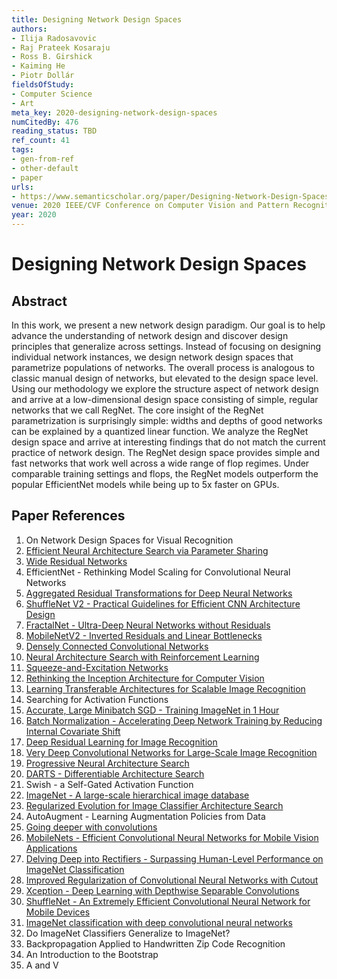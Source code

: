 ```yaml
---
title: Designing Network Design Spaces
authors:
- Ilija Radosavovic
- Raj Prateek Kosaraju
- Ross B. Girshick
- Kaiming He
- Piotr Dollár
fieldsOfStudy:
- Computer Science
- Art
meta_key: 2020-designing-network-design-spaces
numCitedBy: 476
reading_status: TBD
ref_count: 41
tags:
- gen-from-ref
- other-default
- paper
urls:
- https://www.semanticscholar.org/paper/Designing-Network-Design-Spaces-Radosavovic-Kosaraju/2709167f1c3a03fa5b970a665ea48ed243aab582?sort=total-citations
venue: 2020 IEEE/CVF Conference on Computer Vision and Pattern Recognition (CVPR)
year: 2020
---
```


# Designing Network Design Spaces

## Abstract

In this work, we present a new network design paradigm. Our goal is to help advance the understanding of network design and discover design principles that generalize across settings. Instead of focusing on designing individual network instances, we design network design spaces that parametrize populations of networks. The overall process is analogous to classic manual design of networks, but elevated to the design space level. Using our methodology we explore the structure aspect of network design and arrive at a low-dimensional design space consisting of simple, regular networks that we call RegNet. The core insight of the RegNet parametrization is surprisingly simple: widths and depths of good networks can be explained by a quantized linear function. We analyze the RegNet design space and arrive at interesting findings that do not match the current practice of network design. The RegNet design space provides simple and fast networks that work well across a wide range of flop regimes. Under comparable training settings and flops, the RegNet models outperform the popular EfficientNet models while being up to 5x faster on GPUs.

## Paper References

1. On Network Design Spaces for Visual Recognition
2. [Efficient Neural Architecture Search via Parameter Sharing](2018-efficient-neural-architecture-search-via-parameter-sharing.md)
3. [Wide Residual Networks](2016-wide-residual-networks.md)
4. EfficientNet - Rethinking Model Scaling for Convolutional Neural Networks
5. [Aggregated Residual Transformations for Deep Neural Networks](2017-aggregated-residual-transformations-for-deep-neural-networks.md)
6. [ShuffleNet V2 - Practical Guidelines for Efficient CNN Architecture Design](2018-shufflenet-v2-practical-guidelines-for-efficient-cnn-architecture-design.md)
7. [FractalNet - Ultra-Deep Neural Networks without Residuals](2017-fractalnet-ultra-deep-neural-networks-without-residuals.md)
8. [MobileNetV2 - Inverted Residuals and Linear Bottlenecks](2018-mobilenetv2-inverted-residuals-and-linear-bottlenecks.md)
9. [Densely Connected Convolutional Networks](2017-densely-connected-convolutional-networks.md)
10. [Neural Architecture Search with Reinforcement Learning](2017-neural-architecture-search-with-reinforcement-learning.md)
11. [Squeeze-and-Excitation Networks](2020-squeeze-and-excitation-networks.md)
12. [Rethinking the Inception Architecture for Computer Vision](2016-rethinking-the-inception-architecture-for-computer-vision.md)
13. [Learning Transferable Architectures for Scalable Image Recognition](2018-learning-transferable-architectures-for-scalable-image-recognition.md)
14. Searching for Activation Functions
15. [Accurate, Large Minibatch SGD - Training ImageNet in 1 Hour](2017-accurate-large-minibatch-sgd-training-imagenet-in-1-hour.md)
16. [Batch Normalization - Accelerating Deep Network Training by Reducing Internal Covariate Shift](2015-batch-normalization-accelerating-deep-network-training-by-reducing-internal-covariate-shift.md)
17. [Deep Residual Learning for Image Recognition](2016-deep-residual-learning-for-image-recognition.md)
18. [Very Deep Convolutional Networks for Large-Scale Image Recognition](2015-very-deep-convolutional-networks-for-large-scale-image-recognition.md)
19. [Progressive Neural Architecture Search](2018-progressive-neural-architecture-search.md)
20. [DARTS - Differentiable Architecture Search](2019-darts-differentiable-architecture-search.md)
21. Swish - a Self-Gated Activation Function
22. [ImageNet - A large-scale hierarchical image database](2009-imagenet-a-large-scale-hierarchical-image-database.md)
23. [Regularized Evolution for Image Classifier Architecture Search](2019-regularized-evolution-for-image-classifier-architecture-search.md)
24. AutoAugment - Learning Augmentation Policies from Data
25. [Going deeper with convolutions](2015-going-deeper-with-convolutions.md)
26. [MobileNets - Efficient Convolutional Neural Networks for Mobile Vision Applications](2017-mobilenets-efficient-convolutional-neural-networks-for-mobile-vision-applications.md)
27. [Delving Deep into Rectifiers - Surpassing Human-Level Performance on ImageNet Classification](2015-delving-deep-into-rectifiers-surpassing-human-level-performance-on-imagenet-classification.md)
28. [Improved Regularization of Convolutional Neural Networks with Cutout](2017-improved-regularization-of-convolutional-neural-networks-with-cutout.md)
29. [Xception - Deep Learning with Depthwise Separable Convolutions](2017-xception-deep-learning-with-depthwise-separable-convolutions.md)
30. [ShuffleNet - An Extremely Efficient Convolutional Neural Network for Mobile Devices](2018-shufflenet-an-extremely-efficient-convolutional-neural-network-for-mobile-devices.md)
31. [ImageNet classification with deep convolutional neural networks](2012-imagenet-classification-with-deep-convolutional-neural-networks.md)
32. Do ImageNet Classifiers Generalize to ImageNet?
33. Backpropagation Applied to Handwritten Zip Code Recognition
34. An Introduction to the Bootstrap
35. A and V
